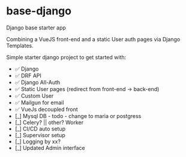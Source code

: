 # base-django
Django base starter app

Combining a VueJS front-end and a static User auth pages via Django Templates.

Simple starter django project to get started with:
- ✅ Django
- ✅ DRF API
- ✅ Django All-Auth 
- ✅ Static User pages (redirect from front-end -> back-end)
- ✅ Custom User
- ✅ Mailgun for email
- ✅ VueJs decoupled front
- [_]️ Mysql DB - todo - change to maria or postgress
- [_]️ Celery? || other? Worker
- [_]️ CI/CD auto setup
- [_]️ Supervisor setup
- [_]️ Logging by xx?
- [_]️ Updated Admin interface


